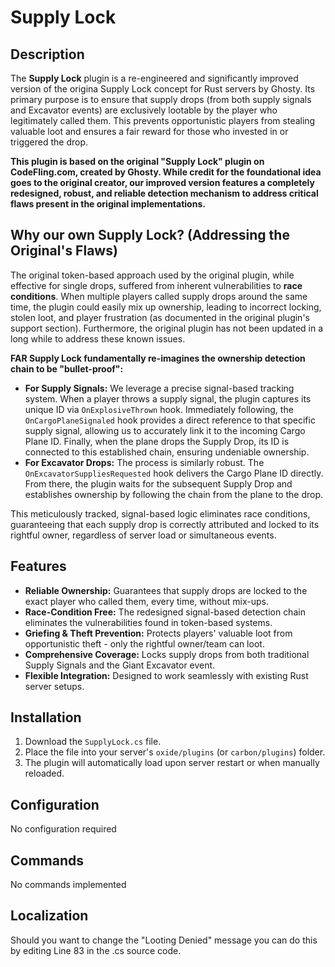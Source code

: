# Supply Lock

## Description
The **Supply Lock** plugin is a re-engineered and significantly improved version of the origina Supply Lock concept for Rust servers by Ghosty. Its primary purpose is to ensure that supply drops (from both supply signals and Excavator events) are exclusively lootable by the player who legitimately called them. This prevents opportunistic players from stealing valuable loot and ensures a fair reward for those who invested in or triggered the drop.

**This plugin is based on the original "Supply Lock" plugin on CodeFling.com, created by Ghosty. While credit for the foundational idea goes to the original creator, our improved version features a completely redesigned, robust, and reliable detection mechanism to address critical flaws present in the original implementations.**

## Why our own Supply Lock? (Addressing the Original's Flaws)
The original token-based approach used by the original plugin, while effective for single drops, suffered from inherent vulnerabilities to **race conditions**. When multiple players called supply drops around the same time, the plugin could easily mix up ownership, leading to incorrect locking, stolen loot, and player frustration (as documented in the original plugin's support section). Furthermore, the original plugin has not been updated in a long while to address these known issues.

**FAR Supply Lock fundamentally re-imagines the ownership detection chain to be "bullet-proof":**

*   **For Supply Signals:** We leverage a precise signal-based tracking system. When a player throws a supply signal, the plugin captures its unique ID via `OnExplosiveThrown` hook. Immediately following, the `OnCargoPlaneSignaled` hook provides a direct reference to that specific supply signal, allowing us to accurately link it to the incoming Cargo Plane ID. Finally, when the plane drops the Supply Drop, its ID is connected to this established chain, ensuring undeniable ownership.
*   **For Excavator Drops:** The process is similarly robust. The `OnExcavatorSuppliesRequested` hook delivers the Cargo Plane ID directly. From there, the plugin waits for the subsequent Supply Drop and establishes ownership by following the chain from the plane to the drop.

This meticulously tracked, signal-based logic eliminates race conditions, guaranteeing that each supply drop is correctly attributed and locked to its rightful owner, regardless of server load or simultaneous events.

## Features
*   **Reliable Ownership:** Guarantees that supply drops are locked to the exact player who called them, every time, without mix-ups.
*   **Race-Condition Free:** The redesigned signal-based detection chain eliminates the vulnerabilities found in token-based systems.
*   **Griefing & Theft Prevention:** Protects players' valuable loot from opportunistic theft - only the rightful owner/team can loot.
*   **Comprehensive Coverage:** Locks supply drops from both traditional Supply Signals and the Giant Excavator event.
*   **Flexible Integration:** Designed to work seamlessly with existing Rust server setups.

## Installation
1.  Download the `SupplyLock.cs` file.
2.  Place the file into your server's `oxide/plugins` (or `carbon/plugins`) folder.
3.  The plugin will automatically load upon server restart or when manually reloaded.

## Configuration
No configuration required

## Commands
No commands implemented

## Localization
Should you want to change the "Looting Denied" message you can do this by editing Line 83 in the .cs source code.